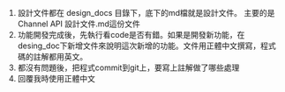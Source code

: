 1. 設計文件都在 design_docs 目錄下，底下的md檔就是設計文件。 主要的是Channel API 設計文件.md這份文件
2. 功能開發完成後，先執行看code是否有錯。如果是開發新功能，在desing_doc下新增文件來說明這次新增的功能。文件用正體中文撰寫，程式碼的註解都用英文。
3. 都沒有問題後，把程式commit到git上，要寫上註解做了哪些處理
4. 回覆我時使用正體中文




